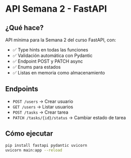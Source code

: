 # API Semana 2 - FastAPI

## ¿Qué hace?
API mínima para la Semana 2 del curso FastAPI, con:
- ✅ Type hints en todas las funciones
- ✅ Validación automática con Pydantic
- ✅ Endpoint POST y PATCH async
- ✅ Enums para estados
- ✅ Listas en memoria como almacenamiento

## Endpoints
- `POST /users` → Crear usuario
- `GET /users` → Listar usuarios
- `POST /tasks` → Crear tarea
- `PATCH /tasks/{id}/status` → Cambiar estado de tarea

## Cómo ejecutar
```bash
pip install fastapi pydantic uvicorn
uvicorn main:app --reload
